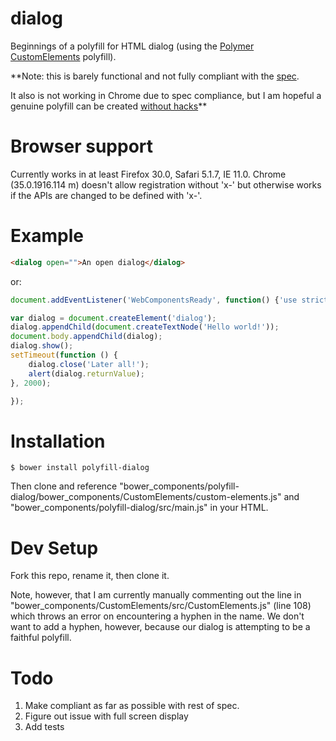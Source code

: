 # dialog

Beginnings of a polyfill for HTML dialog (using the
[Polymer CustomElements](https://github.com/Polymer/CustomElements)
polyfill).

**Note: this is barely functional and not fully compliant with the [spec](http://www.w3.org/html/wg/drafts/html/master/interactive-elements.html#the-dialog-element).

It also is not working in Chrome due to spec compliance, but I am hopeful a
genuine polyfill can be created
[without hacks](http://comments.gmane.org/gmane.org.w3c.appformats/29863)**

# Browser support

Currently works in at least Firefox 30.0, Safari 5.1.7, IE 11.0.
Chrome (35.0.1916.114 m) doesn't allow registration without 'x-'
but otherwise works if the APIs are changed to be defined with 'x-'.

# Example

```html
<dialog open="">An open dialog</dialog>
```

or:

```js
document.addEventListener('WebComponentsReady', function() {'use strict';

var dialog = document.createElement('dialog');
dialog.appendChild(document.createTextNode('Hello world!'));
document.body.appendChild(dialog);
dialog.show();
setTimeout(function () {
	dialog.close('Later all!');
	alert(dialog.returnValue);
}, 2000);

});
```

# Installation

```
$ bower install polyfill-dialog
```

Then clone and reference
"bower_components/polyfill-dialog/bower_components/CustomElements/custom-elements.js"
and "bower_components/polyfill-dialog/src/main.js" in your HTML.

# Dev Setup

Fork this repo, rename it, then clone it.

Note, however, that I am currently manually commenting out the line in
"bower_components/CustomElements/src/CustomElements.js" (line 108)
which throws an error on encountering a hyphen in the name. We don't
want to add a hyphen, however, because our dialog is attempting to be
a faithful polyfill.

# Todo

1. Make compliant as far as possible with rest of spec.
1. Figure out issue with full screen display
1. Add tests
